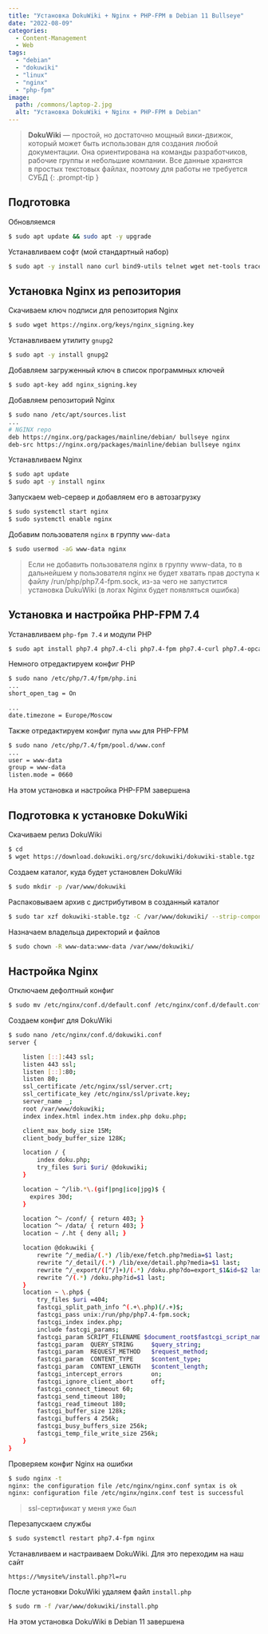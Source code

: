 ```yaml
---
title: "Установка DokuWiki + Nginx + PHP-FPM в Debian 11 Bullseye"
date: "2022-08-09"
categories: 
  - Content-Management
  - Web
tags: 
  - "debian"
  - "dokuwiki"
  - "linux"
  - "nginx"
  - "php-fpm"
image:
  path: /commons/laptop-2.jpg
  alt: "Установка DokuWiki + Nginx + PHP-FPM в Debian"
---
```


> **DokuWiki** — простой, но достаточно мощный вики-движок, который может быть использован для создания любой документации. Она ориентирована на команды разработчиков, рабочие группы и небольшие компании. Все данные хранятся в простых текстовых файлах, поэтому для работы не требуется СУБД
{: .prompt-tip }

## Подготовка

Обновляемся

```sh
$ sudo apt update && sudo apt -y upgrade
```

Устанавливаем софт (мой стандартный набор)

```sh
$ sudo apt -y install nano curl bind9-utils telnet wget net-tools traceroute git tcpdump rsync open-vm-tools mlocate htop tar zip unzip  cloud-guest-utils
```

## Установка Nginx из репозитория

Скачиваем ключ подписи для репозитория Nginx

```sh
$ sudo wget https://nginx.org/keys/nginx_signing.key
```

Устанавливаем утилиту `gnupg2`

```sh
$ sudo apt -y install gnupg2
```

Добавляем загруженный ключ в список программных ключей

```sh
$ sudo apt-key add nginx_signing.key
```

Добавляем репозиторий Nginx

```sh
$ sudo nano /etc/apt/sources.list
...
# NGINX repo
deb https://nginx.org/packages/mainline/debian/ bullseye nginx
deb-src https://nginx.org/packages/mainline/debian bullseye nginx
```

Устанавливаем Nginx

```sh
$ sudo apt update
$ sudo apt -y install nginx
```

Запускаем web-сервер и добавляем его в автозагрузку

```sh
$ sudo systemctl start nginx
$ sudo systemctl enable nginx
```

Добавим пользователя `nginx` в группу `www-data`

```sh
$ sudo usermod -aG www-data nginx
```

> Если не добавить пользователя nginx в группу www-data, то в дальнейшем у пользователя nginx не будет хватать прав доступа к файлу /run/php/php7.4-fpm.sock, из-за чего не запустится установка DukuWiki (в логах Nginx будет появляться ошибка)

## Установка и настройка PHP-FPM 7.4

Устанавливаем `php-fpm 7.4` и модули PHP

```sh
$ sudo apt install php7.4 php7.4-cli php7.4-fpm php7.4-curl php7.4-opcache php7.4-gd php7.4-xml php7.4-zip php7.4-json php7.4-mbstring php7.4-intl php7.4-imagick
```

Немного отредактируем конфиг PHP

```sh
$ sudo nano /etc/php/7.4/fpm/php.ini
...
short_open_tag = On

...
date.timezone = Europe/Moscow
```

Также отредактируем конфиг пула `www` для PHP-FPM

```sh
$ sudo nano /etc/php/7.4/fpm/pool.d/www.conf
...
user = www-data
group = www-data
listen.mode = 0660
```

На этом установка и настройка PHP-FPM завершена

## Подготовка к установке DokuWiki

Скачиваем релиз DokuWiki

```sh
$ cd
$ wget https://download.dokuwiki.org/src/dokuwiki/dokuwiki-stable.tgz
```

Создаем каталог, куда будет установлен DokuWiki

```sh
$ sudo mkdir -p /var/www/dokuwiki
```

Распаковываем архив с дистрибутивом в созданный каталог

```sh
$ sudo tar xzf dokuwiki-stable.tgz -C /var/www/dokuwiki/ --strip-components=1
```

Назначаем владельца директорий и файлов

```sh
$ sudo chown -R www-data:www-data /var/www/dokuwiki/
```

## Настройка Nginx

Отключаем дефолтный конфиг

```sh
$ sudo mv /etc/nginx/conf.d/default.conf /etc/nginx/conf.d/default.conf.disabled
```

Создаем конфиг для DokuWiki

```sh
$ sudo nano /etc/nginx/conf.d/dokuwiki.conf
server {

    listen [::]:443 ssl;
    listen 443 ssl;
    listen [::]:80;
    listen 80;
    ssl_certificate /etc/nginx/ssl/server.crt;
    ssl_certificate_key /etc/nginx/ssl/private.key;
    server_name _;
    root /var/www/dokuwiki;
    index index.html index.htm index.php doku.php;

    client_max_body_size 15M;
    client_body_buffer_size 128K;

    location / {
	    index doku.php;
        try_files $uri $uri/ @dokuwiki;
    }

    location ~ ^/lib.*\.(gif|png|ico|jpg)$ {
      expires 30d;
    }

    location ^~ /conf/ { return 403; }
    location ^~ /data/ { return 403; }
    location ~ /.ht { deny all; }

    location @dokuwiki {
        rewrite ^/_media/(.*) /lib/exe/fetch.php?media=$1 last;
        rewrite ^/_detail/(.*) /lib/exe/detail.php?media=$1 last;
        rewrite ^/_export/([^/]+)/(.*) /doku.php?do=export_$1&id=$2 last;
        rewrite ^/(.*) /doku.php?id=$1 last;
    }
    location ~ \.php$ {
        try_files $uri =404;
        fastcgi_split_path_info ^(.+\.php)(/.+)$;
        fastcgi_pass unix:/run/php/php7.4-fpm.sock;
        fastcgi_index index.php;
        include fastcgi_params;
        fastcgi_param SCRIPT_FILENAME $document_root$fastcgi_script_name;
        fastcgi_param  QUERY_STRING     $query_string;
        fastcgi_param  REQUEST_METHOD   $request_method;
        fastcgi_param  CONTENT_TYPE     $content_type;
        fastcgi_param  CONTENT_LENGTH   $content_length;
        fastcgi_intercept_errors        on;
        fastcgi_ignore_client_abort     off;
        fastcgi_connect_timeout 60;
        fastcgi_send_timeout 180;
        fastcgi_read_timeout 180;
        fastcgi_buffer_size 128k;
        fastcgi_buffers 4 256k;
        fastcgi_busy_buffers_size 256k;
        fastcgi_temp_file_write_size 256k;
    }
}
```

Проверяем конфиг Nginx на ошибки

```sh
$ sudo nginx -t
nginx: the configuration file /etc/nginx/nginx.conf syntax is ok
nginx: configuration file /etc/nginx/nginx.conf test is successful
```

> ssl-сертификат у меня уже был

Перезапускаем службы

```sh
$ sudo systemctl restart php7.4-fpm nginx
```

Устанавливаем и настраиваем DokuWiki. Для это переходим на наш сайт

```
https://%mysite%/install.php?l=ru
```

После установки DokuWiki удаляем файл `install.php`

```sh
$ sudo rm -f /var/www/dokuwiki/install.php
```

На этом установка DokuWiki в Debian 11 завершена
